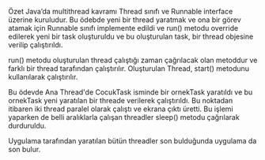 Özet
Java’da multithread kavramı Thread sınıfı ve Runnable interface üzerine kuruludur. 
Bu ödebde yeni bir thread yaratmak ve ona bir görev atamak için Runnable sınıfı implemente edildi ve run() metodu override edilerek yeni bir task oluşturuldu ve bu oluşturulan task, bir thread objesine verilip çalıştırıldı.

run() metodu oluşturulan thread çalıştığı zaman çağrılacak olan metoddur ve farklı bir thread tarafından çalıştırılır.
Oluşturulan Thread, start() metodunu kullanılarak çalıştırılır.

Bu ödevde Ana Thread'de CocukTask isminde bir ornekTask yaratıldı ve bu ornekTask yeni yaratılan bir threade verilerek çalıştırıldı. 
Bu noktadan itibaren iki thread paralel olarak çalıştı ve ekrana çıktı üretti. Bu işlemi yaparken de belli aralıklarla çalışan threadler sleep() metodu çağrılarak durduruldu.

Uygulama tarafından yaratılan bütün threadler son bulduğunda uygulama da son bulur.



